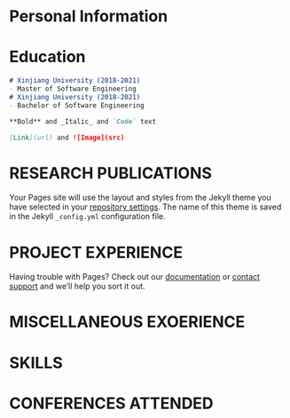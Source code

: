 # Personal Information


# Education

```markdown
# Xinjiang University (2018-2021)
- Master of Software Engineering
# Xinjiang University (2018-2021)
- Bachelor of Software Engineering

**Bold** and _Italic_ and `Code` text

[Link](url) and ![Image](src)
```


# RESEARCH PUBLICATIONS

Your Pages site will use the layout and styles from the Jekyll theme you have selected in your [repository settings](https://github.com/ShengJiabao/jsheng/settings/pages). The name of this theme is saved in the Jekyll `_config.yml` configuration file.

# PROJECT EXPERIENCE

Having trouble with Pages? Check out our [documentation](https://docs.github.com/categories/github-pages-basics/) or [contact support](https://support.github.com/contact) and we’ll help you sort it out.


# MISCELLANEOUS EXOERIENCE


# SKILLS


# CONFERENCES ATTENDED



